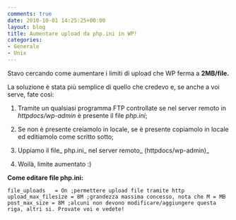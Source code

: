 ```yaml
---
comments: true
date: 2010-10-01 14:25:25+00:00
layout: blog
title: Aumentare upload da php.ini in WP!
categories:
- Generale
- Unix
---
```


Stavo cercando come aumentare i limiti di upload che WP ferma a **2MB/file.**

La soluzione è stata più semplice di quello che credevo e, se anche a voi serve, fate così:



	
  1. Tramite un qualsiasi programma FTP controllate se nel server remoto in _httpdocs/wp-admin_ è presente il file _php.ini_;

	
  2. Se non è presente creiamolo in locale, se è presente copiamolo in locale ed editiamolo come scritto sotto;

	
  3. Uppiamo il file_ php.ini_ nel server remoto_ (httpdocs/wp-admin)_

	
  4. Woilà, limite aumentato :)


**Come editare file php.ini:**


`file_uploads	= On ;permettere upload file tramite http
upload_max_filesize = 8M ;grandezza massima concesso, nota che M = MB
post_max_size = 8M ;alcuni non devono modificare/aggiungere questa riga, altri si. Provate voi e vedete!`
